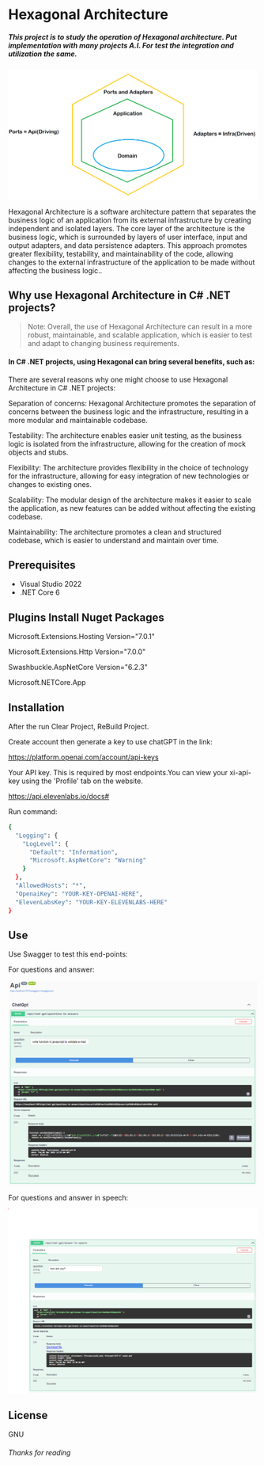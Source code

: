 # Hexagonal Architecture
##### _This project is to study the operation of Hexagonal architecture. Put implementation with many projects A.I. For test the integration and utilization the same._

![N|Solid](Picture.png)

Hexagonal Architecture is a software architecture pattern that separates the business logic of an application from its external infrastructure by creating independent and isolated layers. The core layer of the architecture is the business logic, which is surrounded by layers of user interface, input and output adapters, and data persistence adapters. This approach promotes greater flexibility, testability, and maintainability of the code, allowing changes to the external infrastructure of the application to be made without affecting the business logic..

## Why use Hexagonal Architecture in C# .NET projects?

> Note: Overall, the use of Hexagonal Architecture can result in a more robust, maintainable, and scalable application, which is easier to test and adapt to changing business requirements.

#### In C# .NET projects, using Hexagonal can bring several benefits, such as:

There are several reasons why one might choose to use Hexagonal Architecture in C# .NET projects:

Separation of concerns: Hexagonal Architecture promotes the separation of concerns between the business logic and the infrastructure, resulting in a more modular and maintainable codebase.

Testability: The architecture enables easier unit testing, as the business logic is isolated from the infrastructure, allowing for the creation of mock objects and stubs.

Flexibility: The architecture provides flexibility in the choice of technology for the infrastructure, allowing for easy integration of new technologies or changes to existing ones.

Scalability: The modular design of the architecture makes it easier to scale the application, as new features can be added without affecting the existing codebase.

Maintainability: The architecture promotes a clean and structured codebase, which is easier to understand and maintain over time.

## Prerequisites

- Visual Studio 2022
- .NET Core 6

## Plugins Install Nuget Packages

Microsoft.Extensions.Hosting  Version="7.0.1"

Microsoft.Extensions.Http Version="7.0.0" 

Swashbuckle.AspNetCore Version="6.2.3"

Microsoft.NETCore.App


## Installation

After the run Clear Project, ReBuild Project.

Create account then generate a key to use chatGPT in the link:

https://platform.openai.com/account/api-keys

Your API key. This is required by most endpoints.You can view your xi-api-key using the 'Profile' tab on the website.

https://api.elevenlabs.io/docs#

Run command:

```sh
{
  "Logging": {
    "LogLevel": {
      "Default": "Information",
      "Microsoft.AspNetCore": "Warning"
    }
  },
  "AllowedHosts": "*",
  "OpenaiKey": "YOUR-KEY-OPENAI-HERE",
  "ElevenLabsKey": "YOUR-KEY-ELEVENLABS-HERE"
}
```

## Use

Use Swagger to test this end-points:

For questions and answer:

![N|Solid](pic2.PNG)

For questions and answer in speech:

![N|Solid](pic3.PNG)


## License

GNU

###### Thanks for reading

